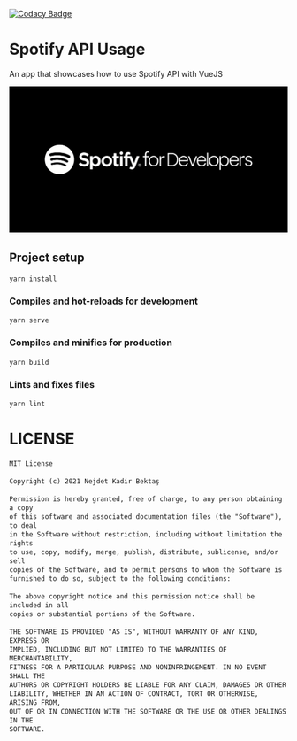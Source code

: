 [![Codacy Badge](https://app.codacy.com/project/badge/Grade/523f5af892e940a2ae28794301880582)](https://www.codacy.com/gh/nejdetkadir/spotify-api-usage/dashboard?utm_source=github.com&amp;utm_medium=referral&amp;utm_content=nejdetkadir/spotify-api-usage&amp;utm_campaign=Badge_Grade)
# Spotify API Usage
An app that showcases how to use Spotify API with VueJS

![cover](doc/cover.png)

## Project setup
```
yarn install
```

### Compiles and hot-reloads for development
```
yarn serve
```

### Compiles and minifies for production
```
yarn build
```

### Lints and fixes files
```
yarn lint
```

# LICENSE
```
MIT License

Copyright (c) 2021 Nejdet Kadir Bektaş

Permission is hereby granted, free of charge, to any person obtaining a copy
of this software and associated documentation files (the "Software"), to deal
in the Software without restriction, including without limitation the rights
to use, copy, modify, merge, publish, distribute, sublicense, and/or sell
copies of the Software, and to permit persons to whom the Software is
furnished to do so, subject to the following conditions:

The above copyright notice and this permission notice shall be included in all
copies or substantial portions of the Software.

THE SOFTWARE IS PROVIDED "AS IS", WITHOUT WARRANTY OF ANY KIND, EXPRESS OR
IMPLIED, INCLUDING BUT NOT LIMITED TO THE WARRANTIES OF MERCHANTABILITY,
FITNESS FOR A PARTICULAR PURPOSE AND NONINFRINGEMENT. IN NO EVENT SHALL THE
AUTHORS OR COPYRIGHT HOLDERS BE LIABLE FOR ANY CLAIM, DAMAGES OR OTHER
LIABILITY, WHETHER IN AN ACTION OF CONTRACT, TORT OR OTHERWISE, ARISING FROM,
OUT OF OR IN CONNECTION WITH THE SOFTWARE OR THE USE OR OTHER DEALINGS IN THE
SOFTWARE.
```
